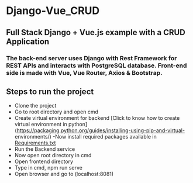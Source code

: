 # Django-Vue_CRUD

## Full Stack Django + Vue.js example with a CRUD Application

### The back-end server uses Django with Rest Framework for REST APIs and interacts with PostgreSQL database. Front-end side is made with Vue, Vue Router, Axios & Bootstrap.

## Steps to run the project
  - Clone the project
  - Go to root directory and open cmd
  - Create virtual environment for backend [Click to know how to create virtual environment in python](https://packaging.python.org/guides/installing-using-pip-and-virtual-           environments/)
  -Now install required packages available in [Requirements.txt](https://github.com/HimanshuVaghelaa/Django-Vue_CRUD/blob/master/BackEnd/Requirements.txt)
  - Run the Backend service
  - Now open root directory in cmd
  - Open frontend directory
  - Type in cmd, npm run serve
  - Open browser and go to (localhost:8081)
